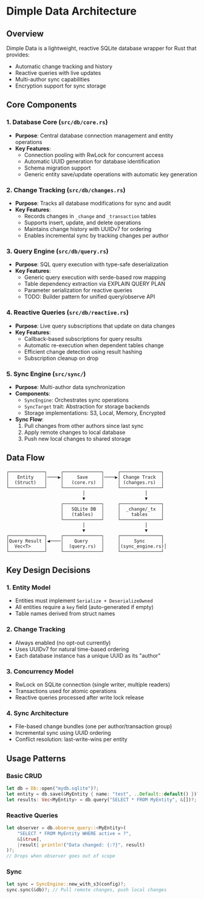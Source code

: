 # Dimple Data Architecture

## Overview

Dimple Data is a lightweight, reactive SQLite database wrapper for Rust that provides:
- Automatic change tracking and history
- Reactive queries with live updates
- Multi-author sync capabilities
- Encryption support for sync storage

## Core Components

### 1. Database Core (`src/db/core.rs`)
- **Purpose**: Central database connection management and entity operations
- **Key Features**:
  - Connection pooling with RwLock for concurrent access
  - Automatic UUID generation for database identification
  - Schema migration support
  - Generic entity save/update operations with automatic key generation

### 2. Change Tracking (`src/db/changes.rs`)
- **Purpose**: Tracks all database modifications for sync and audit
- **Key Features**:
  - Records changes in `_change` and `_transaction` tables
  - Supports insert, update, and delete operations
  - Maintains change history with UUIDv7 for ordering
  - Enables incremental sync by tracking changes per author

### 3. Query Engine (`src/db/query.rs`)
- **Purpose**: SQL query execution with type-safe deserialization
- **Key Features**:
  - Generic query execution with serde-based row mapping
  - Table dependency extraction via EXPLAIN QUERY PLAN
  - Parameter serialization for reactive queries
  - TODO: Builder pattern for unified query/observe API

### 4. Reactive Queries (`src/db/reactive.rs`)
- **Purpose**: Live query subscriptions that update on data changes
- **Key Features**:
  - Callback-based subscriptions for query results
  - Automatic re-execution when dependent tables change
  - Efficient change detection using result hashing
  - Subscription cleanup on drop

### 5. Sync Engine (`src/sync/`)
- **Purpose**: Multi-author data synchronization
- **Components**:
  - `SyncEngine`: Orchestrates sync operations
  - `SyncTarget` trait: Abstraction for storage backends
  - Storage implementations: S3, Local, Memory, Encrypted
- **Sync Flow**:
  1. Pull changes from other authors since last sync
  2. Apply remote changes to local database
  3. Push new local changes to shared storage

## Data Flow

```
┌─────────────┐     ┌──────────────┐     ┌───────────────┐
│   Entity    │────▶│     Save     │────▶│ Change Track  │
│  (Struct)   │     │   (core.rs)  │     │ (changes.rs)  │
└─────────────┘     └──────────────┘     └───────────────┘
                            │                      │
                            ▼                      ▼
                    ┌──────────────┐     ┌───────────────┐
                    │   SQLite DB  │     │  _change/_tx  │
                    │   (tables)   │     │    tables     │
                    └──────────────┘     └───────────────┘
                            │                      │
                            ▼                      ▼
┌─────────────┐     ┌──────────────┐     ┌───────────────┐
│Query Result │◀────│    Query     │     │     Sync      │
│  Vec<T>     │     │  (query.rs)  │     │(sync_engine.rs)│
└─────────────┘     └──────────────┘     └───────────────┘
```

## Key Design Decisions

### 1. Entity Model
- Entities must implement `Serialize + DeserializeOwned`
- All entities require a `key` field (auto-generated if empty)
- Table names derived from struct names

### 2. Change Tracking
- Always enabled (no opt-out currently)
- Uses UUIDv7 for natural time-based ordering
- Each database instance has a unique UUID as its "author"

### 3. Concurrency Model
- RwLock on SQLite connection (single writer, multiple readers)
- Transactions used for atomic operations
- Reactive queries processed after write lock release

### 4. Sync Architecture
- File-based change bundles (one per author/transaction group)
- Incremental sync using UUID ordering
- Conflict resolution: last-write-wins per entity

## Usage Patterns

### Basic CRUD
```rust
let db = Db::open("mydb.sqlite")?;
let entity = db.save(&MyEntity { name: "test", ..Default::default() })?;
let results: Vec<MyEntity> = db.query("SELECT * FROM MyEntity", &[])?;
```

### Reactive Queries
```rust
let observer = db.observe_query::<MyEntity>(
    "SELECT * FROM MyEntity WHERE active = ?",
    &[&true],
    |result| println!("Data changed: {:?}", result)
)?;
// Drops when observer goes out of scope
```

### Sync
```rust
let sync = SyncEngine::new_with_s3(config)?;
sync.sync(&db)?; // Pull remote changes, push local changes
```